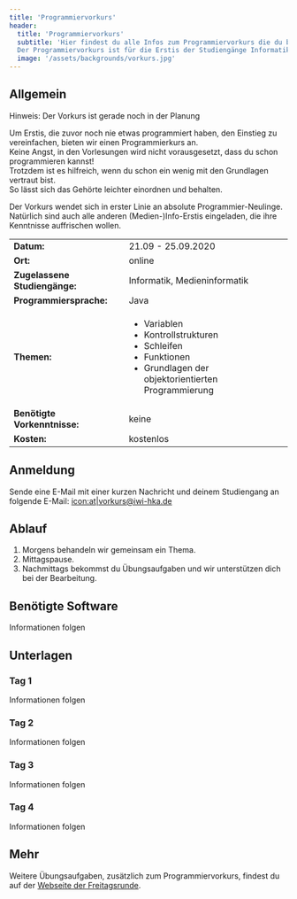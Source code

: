 ```yaml
---
title: 'Programmiervorkurs'
header:
  title: 'Programmiervorkurs'
  subtitle: 'Hier findest du alle Infos zum Programmiervorkurs die du brauchst.
  Der Programmiervorkurs ist für die Erstis der Studiengänge Informatik und Medieninformatik gedacht.'
  image: '/assets/backgrounds/vorkurs.jpg'
---
```

## Allgemein
Hinweis:
Der Vorkurs ist gerade noch in der Planung<br />

Um Erstis, die zuvor noch nie etwas programmiert haben, den Einstieg zu vereinfachen, bieten wir einen Programmierkurs an.<br />
Keine Angst, in den Vorlesungen wird nicht vorausgesetzt, dass du schon programmieren kannst!<br />
Trotzdem ist es hilfreich, wenn du schon ein wenig mit den Grundlagen vertraut bist.<br />
So lässt sich das Gehörte leichter einordnen und behalten.

Der Vorkurs wendet sich in erster Linie an absolute Programmier-Neulinge.<br />
Natürlich sind auch alle anderen (Medien-)Info-Erstis eingeladen, die ihre Kenntnisse auffrischen wollen.

<table class="table-vertical">
    <tr>
        <td><b>Datum:</b></td>
        <td>21.09 - 25.09.2020</td>
    </tr>
    <tr>
        <td><b>Ort:</b></td>
        <td>online</td>
    </tr>
    <tr>
        <td><b>Zugelassene Studiengänge:</b></td>
        <td>Informatik, Medieninformatik</td>
    </tr>
    <tr>
        <td><b>Programmiersprache:</b></td>
        <td>Java</td>
    </tr>
    <tr>
        <td><b>Themen:</b></td>
        <td>
            <ul>
                <li>Variablen</li>
                <li>Kontrollstrukturen</li>
                <li>Schleifen</li>
                <li>Funktionen</li>
                <li>Grundlagen der objektorientierten Programmierung</li>
            </ul>
        </td>
    </tr>
    <tr>
        <td><b>Benötigte Vorkenntnisse:</b></td>
        <td>keine</td>
    </tr>
    <tr>
        <td><b>Kosten:</b></td>
        <td>kostenlos</td>
    </tr>
</table>

## Anmeldung
Sende eine E-Mail mit einer kurzen Nachricht und deinem Studiengang an folgende E-Mail:
[icon:at|vorkurs@iwi-hka.de](vorkurs@iwi-hka.de)
## Ablauf
1. Morgens behandeln wir gemeinsam ein Thema.
2. Mittagspause.
3. Nachmittags bekommst du Übungsaufgaben und wir unterstützen dich bei der Bearbeitung.

## Benötigte Software
Informationen folgen

## Unterlagen
### Tag 1
Informationen folgen

### Tag 2
Informationen folgen

### Tag 3
Informationen folgen

### Tag 4
Informationen folgen

## Mehr
Weitere Übungsaufgaben, zusätzlich zum Programmiervorkurs, findest du auf der [Webseite der Freitagsrunde](https://wiki.freitagsrunde.org/Javakurs/%C3%9Cbungsaufgaben).

